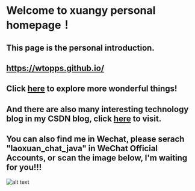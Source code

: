 # Welcome to xuangy personal homepage！

## This page is the personal introduction.

## https://wtopps.github.io/

## Click [here](https://github.com/wtopps?tab=repositories) to explore more wonderful things!

## And there are also many interesting technology blog in my CSDN blog, click [here](https://blog.csdn.net/wtopps) to visit.

## You can also find me in Wechat, please serach "laoxuan_chat_java" in WeChat Official Accounts, or scan the image below, I'm waiting for you!!!

![alt text](https://note.youdao.com/yws/api/personal/file/98EEB70A81764EB6AE3C168506AB17DD?method=download&shareKey=393ad26e97beec9f3a0b083bfd42c698)
